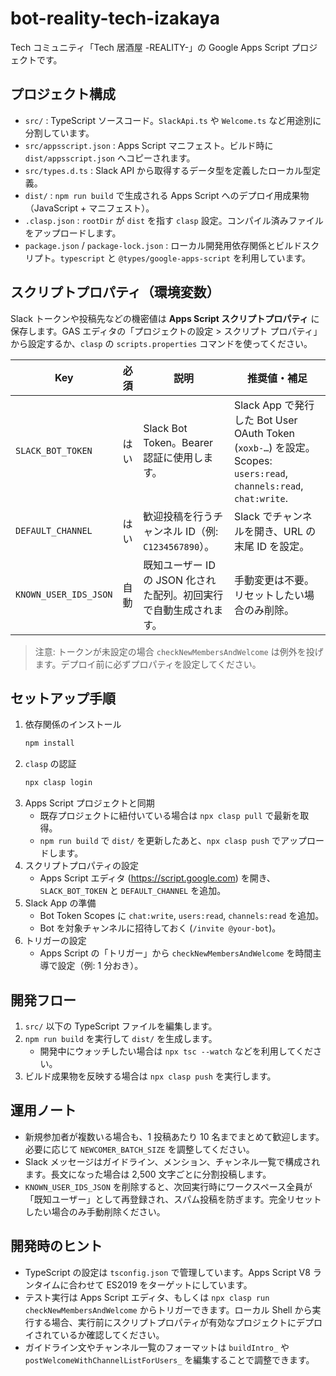 # bot-reality-tech-izakaya

Tech コミュニティ「Tech 居酒屋 -REALITY-」の Google Apps Script プロジェクトです。

## プロジェクト構成

- `src/` : TypeScript ソースコード。`SlackApi.ts` や `Welcome.ts` など用途別に分割しています。
- `src/appsscript.json` : Apps Script マニフェスト。ビルド時に `dist/appsscript.json` へコピーされます。
- `src/types.d.ts` : Slack API から取得するデータ型を定義したローカル型定義。
- `dist/` : `npm run build` で生成される Apps Script へのデプロイ用成果物（JavaScript + マニフェスト）。
- `.clasp.json` : `rootDir` が `dist` を指す `clasp` 設定。コンパイル済みファイルをアップロードします。
- `package.json` / `package-lock.json` : ローカル開発用依存関係とビルドスクリプト。`typescript` と `@types/google-apps-script` を利用しています。

## スクリプトプロパティ（環境変数）

Slack トークンや投稿先などの機密値は **Apps Script スクリプトプロパティ** に保存します。GAS エディタの「プロジェクトの設定 > スクリプト プロパティ」から設定するか、`clasp` の `scripts.properties` コマンドを使ってください。

| Key                   | 必須 | 説明                                                               | 推奨値・補足                                                                                                      |
| --------------------- | ---- | ------------------------------------------------------------------ | ----------------------------------------------------------------------------------------------------------------- |
| `SLACK_BOT_TOKEN`     | はい | Slack Bot Token。Bearer 認証に使用します。                         | Slack App で発行した Bot User OAuth Token (`xoxb-…`) を設定。Scopes: `users:read`, `channels:read`, `chat:write`. |
| `DEFAULT_CHANNEL`     | はい | 歓迎投稿を行うチャンネル ID（例: `C1234567890`）。                 | Slack でチャンネルを開き、URL の末尾 ID を設定。                                                                  |
| `KNOWN_USER_IDS_JSON` | 自動 | 既知ユーザー ID の JSON 化された配列。初回実行で自動生成されます。 | 手動変更は不要。リセットしたい場合のみ削除。                                                                      |

> 注意: トークンが未設定の場合 `checkNewMembersAndWelcome` は例外を投げます。デプロイ前に必ずプロパティを設定してください。

## セットアップ手順

1. 依存関係のインストール
   ```bash
   npm install
   ```
2. `clasp` の認証
   ```bash
   npx clasp login
   ```
3. Apps Script プロジェクトと同期
   - 既存プロジェクトに紐付いている場合は `npx clasp pull` で最新を取得。
   - `npm run build` で `dist/` を更新したあと、`npx clasp push` でアップロードします。
4. スクリプトプロパティの設定
   - Apps Script エディタ (https://script.google.com) を開き、`SLACK_BOT_TOKEN` と `DEFAULT_CHANNEL` を追加。
5. Slack App の準備
   - Bot Token Scopes に `chat:write`, `users:read`, `channels:read` を追加。
   - Bot を対象チャンネルに招待しておく (`/invite @your-bot`)。
6. トリガーの設定
   - Apps Script の「トリガー」から `checkNewMembersAndWelcome` を時間主導で設定（例: 1 分おき）。

## 開発フロー

1. `src/` 以下の TypeScript ファイルを編集します。
2. `npm run build` を実行して `dist/` を生成します。
   - 開発中にウォッチしたい場合は `npx tsc --watch` などを利用してください。
3. ビルド成果物を反映する場合は `npx clasp push` を実行します。

## 運用ノート

- 新規参加者が複数いる場合も、1 投稿あたり 10 名までまとめて歓迎します。必要に応じて `NEWCOMER_BATCH_SIZE` を調整してください。
- Slack メッセージはガイドライン、メンション、チャンネル一覧で構成されます。長文になった場合は 2,500 文字ごとに分割投稿します。
- `KNOWN_USER_IDS_JSON` を削除すると、次回実行時にワークスペース全員が「既知ユーザー」として再登録され、スパム投稿を防ぎます。完全リセットしたい場合のみ手動削除ください。

## 開発時のヒント

- TypeScript の設定は `tsconfig.json` で管理しています。Apps Script V8 ランタイムに合わせて ES2019 をターゲットにしています。
- テスト実行は Apps Script エディタ、もしくは `npx clasp run checkNewMembersAndWelcome` からトリガーできます。ローカル Shell から実行する場合、実行前にスクリプトプロパティが有効なプロジェクトにデプロイされているか確認してください。
- ガイドライン文やチャンネル一覧のフォーマットは `buildIntro_` や `postWelcomeWithChannelListForUsers_` を編集することで調整できます。
